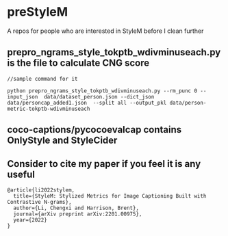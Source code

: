 # preStyleM
A repos for people who are interested in StyleM before I clean further

## prepro_ngrams_style_tokptb_wdivminuseach.py is the file to calculate CNG score
```
//sample command for it

python prepro_ngrams_style_tokptb_wdivminuseach.py --rm_punc 0 --input_json  data/dataset_person.json --dict_json data/personcap_added1.json  --split all --output_pkl data/person-metric-tokptb-wdivminuseach
```
## coco-captions/pycocoevalcap contains OnlyStyle and StyleCider

## Consider to cite my paper if you feel it is any useful
```
@article{li2022stylem,
  title={StyleM: Stylized Metrics for Image Captioning Built with Contrastive N-grams},
  author={Li, Chengxi and Harrison, Brent},
  journal={arXiv preprint arXiv:2201.00975},
  year={2022}
}
```

